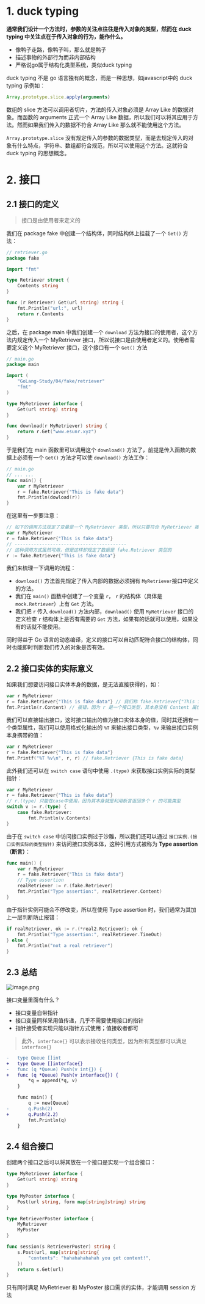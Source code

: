 # 1. duck typing

**通常我们设计一个方法时，参数的关注点往往是传入对象的类型，然而在 duck typing 中关注点在于传入对象的行为，能作什么。**

- 像鸭子走路，像鸭子叫，那么就是鸭子
- 描述事物的外部行为而非内部结构
- 严格说go属于结构化类型系统，类似duck typing

duck typing 不是 go 语言独有的概念，而是一种思想，如javascript中的 duck typing 示例如：

```js
Array.prototype.slice.apply(arguments)
```

数组的 slice 方法可以调用者切片，方法的传入对象必须是 Array Like 的数据对象。而函数的 arguments 正式一个 Array Like 数据，所以我们可以将其应用于方法。然而如果我们传入的数据不符合 Array Like 那么就不能使用这个方法。

`Array.prototype.slice` 没有规定传入的参数的数据类型，而是去规定传入的对象有什么特点，字符串、数组都符合规范，所以可以使用这个方法。这就符合 duck typing 的思想概念。

# 2. 接口

## 2.1 接口的定义

> 接口是由使用者来定义的

我们在 package fake 中创建一个结构体，同时结构体上挂载了一个 `Get()` 方法：

```go
// retriever.go
package fake

import "fmt"

type Retriever struct {
	Contents string
}

func (r Retriever) Get(url string) string {
	fmt.Println("url:", url)
	return r.Contents
}
```

之后，在 package main 中我们创建一个 `download` 方法为接口的使用者，这个方法内规定传入一个 MyRetriever  接口，所以说接口是由使用者定义的。使用者需要定义这个 MyRetriever 接口，这个接口有一个 `Get()` 方法

```go
// main.go
package main

import (
	"GoLang-Study/04/fake/retriever"
	"fmt"
)

type MyRetriever interface {
	Get(url string) string
}

func download(r MyRetriever) string {
	return r.Get("www.esunr.xyz")
}
```

于是我们在 main 函数里可以调用这个 `download()` 方法了，前提是传入函数的数据上必须有一个 `Get()` 方法才可以使 `download()` 方法工作：

```go
// main.go
// ... ...
func main() {
	var r MyRetriever 
	r = fake.Retriever{"This is fake data"}
	fmt.Println(dowload(r))
}
```

在这里有一步要注意：

```go
// 如下的调用方法规定了变量是一个 MyRetriever 类型，所以只要符合 MyRetriever 接口要求的数据都可以复制给变量 v
var r MyRetriever 
r = fake.Retriever{"This is fake data"}
// -----------------------------------------
// 这种调用方式虽然可用，但是这样却规定了数据是 fake.Retriever 类型的
r := fake.Retriever{"This is fake data"}
```



我们来梳理一下调用的流程：

- `download()` 方法首先规定了传入内部的数据必须拥有 `MyRetriever`接口中定义的方法。
- 我们在 `main()` 函数中创建了一个变量 `r`， `r` 的结构体（具体是 `mock.Retriever`）上有 `Get` 方法。
- 我们把 `r` 传入 `download()` 方法内部，`download()` 使用 `MyRetriever` 接口的定义检查 `r` 结构体上是否有需要的 `Get` 方法，如果有的话就可以使用，如果没有的话就不能使用。

同时得益于 Go 语言的动态编译，定义的接口可以自动匹配符合接口的结构体，同时也能即时判断我们传入的对象是否有效。

## 2.2 接口实体的实际意义

如果我们想要访问接口实体本身的数据，是无法直接获得的，如：

```go
var r MyRetriever
r = fake.Retriever{"This is fake data"} // 我们称 fake.Retriever{"This is fake data"} 为接口实体
fmt.Println(r.Content) // 报错，因为 r 是一个接口类型，其本身没有 Content 属性
```

我们可以直接输出接口，这时接口输出的值为接口实体本身的值，同时其还拥有一个类型属性，我们可以使用格式化输出的 `%T` 来输出接口类型，`%v` 来输出接口实例本身携带的值：

```go
var r MyRetriever
r = fake.Retriever{"This is fake data"}
fmt.Printf("%T %v\n", r, r) // fake.Retriever {This is fake data}
```

此外我们还可以在 `switch case` 语句中使用 `.(type)` 来获取接口实例实际的类型指针：

```go
var r MyRetriever
r = fake.Retriever{"This is fake data"}
// r.(type) 只能在case中使用，因为其本身就是利用断言返回多个 r 的可能类型
switch v := r.(type) {
    case fake.Retriever:
    	fmt.Println(v.Contents)
}
```

由于在 `switch case` 中访问接口实例过于沙雕，所以我们还可以通过 `接口实例.(接口实例实际的类型指针)` 来访问接口实例本体，这种引用方式被称为 **Type assertion（断言）**：

```go
func main() {
	var r MyRetriever
	r = fake.Retriever{"This is fake data"}
	// Type assertion
	realRetriever := r.(fake.Retriever)
	fmt.Println("Type assertion:", realRetriever.Content)
}
```

由于指针实例可能会不停改变，所以在使用 Type assertion 时，我们通常为其加上一层判断防止报错：

```go
if realRetriever, ok := r.(*real2.Retriever); ok {
    fmt.Println("Type assertion:", realRetriever.TimeOut)
} else {
    fmt.Println("not a real retriever")
}
```

## 2.3 总结

![image.png](https://i.loli.net/2019/09/12/4vwjYCtx7Myd2NQ.png)

接口变量里面有什么？

- 接口变量自带指针
- 接口变量同样采用值传递，几乎不需要使用接口的指针
- 指针接受者实现只能以指针方式使用；值接收者都可

> 此外，`interface{}` 可以表示接收任何类型，因为所有类型都可以满足 `interface{}`

```diff
-   type Queue []int
+	type Queue []interface{}
-   func (q *Queue) Push(v int{}) {
+   func (q *Queue) Push(v interface{}) {
        *q = append(*q, v)
    }

    func main() {
        q := new(Queue)
-       q.Push(2)
+       q.Push(2.2)
        fmt.Println(q)
    }
```

## 2.4 组合接口

创建两个接口之后可以将其放在一个接口是实现一个组合接口：

```go
type MyRetriever interface {
	Get(url string) string
}

type MyPoster interface {
	Post(url string, form map[string]string) string
}

type RetrieverPoster interface {
	MyRetriever
	MyPoster
}

func session(s RetrieverPoster) string {
	s.Post(url, map[string]string{
		"contents": "hahahahahahah you get content!",
	})
	return s.Get(url)
}
```

只有同时满足 MyRetriever 和 MyPoster 接口需求的实体，才能调用 session 方法